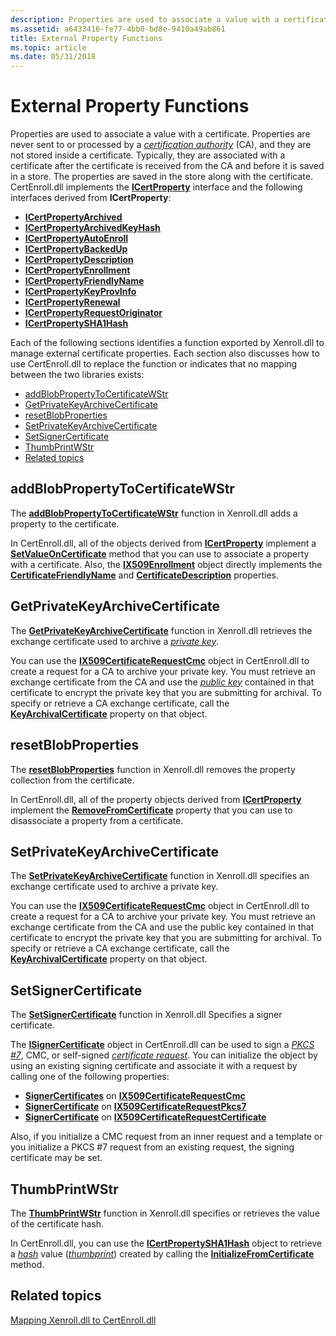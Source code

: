 ```yaml
---
description: Properties are used to associate a value with a certificate.
ms.assetid: a6433416-fe77-4bb0-bd8e-9410a49ab861
title: External Property Functions
ms.topic: article
ms.date: 05/31/2018
---
```


# External Property Functions

Properties are used to associate a value with a certificate. Properties are never sent to or processed by a [*certification authority*](/windows/desktop/SecGloss/c-gly) (CA), and they are not stored inside a certificate. Typically, they are associated with a certificate after the certificate is received from the CA and before it is saved in a store. The properties are saved in the store along with the certificate. CertEnroll.dll implements the [**ICertProperty**](/windows/desktop/api/CertEnroll/nn-certenroll-icertproperty) interface and the following interfaces derived from **ICertProperty**:

-   [**ICertPropertyArchived**](/windows/desktop/api/CertEnroll/nn-certenroll-icertpropertyarchived)
-   [**ICertPropertyArchivedKeyHash**](/windows/desktop/api/CertEnroll/nn-certenroll-icertpropertyarchivedkeyhash)
-   [**ICertPropertyAutoEnroll**](/windows/desktop/api/CertEnroll/nn-certenroll-icertpropertyautoenroll)
-   [**ICertPropertyBackedUp**](/windows/desktop/api/CertEnroll/nn-certenroll-icertpropertybackedup)
-   [**ICertPropertyDescription**](/windows/desktop/api/CertEnroll/nn-certenroll-icertpropertydescription)
-   [**ICertPropertyEnrollment**](/windows/desktop/api/CertEnroll/nn-certenroll-icertpropertyenrollment)
-   [**ICertPropertyFriendlyName**](/windows/desktop/api/CertEnroll/nn-certenroll-icertpropertyfriendlyname)
-   [**ICertPropertyKeyProvInfo**](/windows/desktop/api/CertEnroll/nn-certenroll-icertpropertykeyprovinfo)
-   [**ICertPropertyRenewal**](/windows/desktop/api/CertEnroll/nn-certenroll-icertpropertyrenewal)
-   [**ICertPropertyRequestOriginator**](/windows/desktop/api/CertEnroll/nn-certenroll-icertpropertyrequestoriginator)
-   [**ICertPropertySHA1Hash**](/windows/desktop/api/CertEnroll/nn-certenroll-icertpropertysha1hash)

Each of the following sections identifies a function exported by Xenroll.dll to manage external certificate properties. Each section also discusses how to use CertEnroll.dll to replace the function or indicates that no mapping between the two libraries exists:

-   [addBlobPropertyToCertificateWStr](#addblobpropertytocertificatewstr)
-   [GetPrivateKeyArchiveCertificate](#getprivatekeyarchivecertificate)
-   [resetBlobProperties](#resetblobproperties)
-   [SetPrivateKeyArchiveCertificate](#setprivatekeyarchivecertificate)
-   [SetSignerCertificate](#setsignercertificate)
-   [ThumbPrintWStr](#thumbprintwstr)
-   [Related topics](#related-topics)

## addBlobPropertyToCertificateWStr

The [**addBlobPropertyToCertificateWStr**](/windows/desktop/api/xenroll/nf-xenroll-ienroll4-addblobpropertytocertificatewstr) function in Xenroll.dll adds a property to the certificate.

In CertEnroll.dll, all of the objects derived from [**ICertProperty**](/windows/desktop/api/CertEnroll/nn-certenroll-icertproperty) implement a [**SetValueOnCertificate**](/windows/desktop/api/CertEnroll/nf-certenroll-icertproperty-setvalueoncertificate) method that you can use to associate a property with a certificate. Also, the [**IX509Enrollment**](/windows/desktop/api/CertEnroll/nn-certenroll-ix509enrollment) object directly implements the [**CertificateFriendlyName**](/windows/desktop/api/CertEnroll/nf-certenroll-ix509enrollment-get_certificatefriendlyname) and [**CertificateDescription**](/windows/desktop/api/CertEnroll/nf-certenroll-ix509enrollment-get_certificatedescription) properties.

## GetPrivateKeyArchiveCertificate

The [**GetPrivateKeyArchiveCertificate**](/windows/desktop/api/xenroll/nf-xenroll-ienroll4-getprivatekeyarchivecertificate) function in Xenroll.dll retrieves the exchange certificate used to archive a [*private key*](/windows/desktop/SecGloss/p-gly).

You can use the [**IX509CertificateRequestCmc**](/windows/desktop/api/CertEnroll/nn-certenroll-ix509certificaterequestcmc) object in CertEnroll.dll to create a request for a CA to archive your private key. You must retrieve an exchange certificate from the CA and use the [*public key*](/windows/desktop/SecGloss/p-gly) contained in that certificate to encrypt the private key that you are submitting for archival. To specify or retrieve a CA exchange certificate, call the [**KeyArchivalCertificate**](/windows/desktop/api/CertEnroll/nf-certenroll-ix509certificaterequestcmc-get_keyarchivalcertificate) property on that object.

## resetBlobProperties

The [**resetBlobProperties**](/windows/desktop/api/xenroll/nf-xenroll-icenroll4-resetblobproperties) function in Xenroll.dll removes the property collection from the certificate.

In CertEnroll.dll, all of the property objects derived from [**ICertProperty**](/windows/desktop/api/CertEnroll/nn-certenroll-icertproperty) implement the [**RemoveFromCertificate**](/windows/desktop/api/CertEnroll/nf-certenroll-icertproperty-removefromcertificate) property that you can use to disassociate a property from a certificate.

## SetPrivateKeyArchiveCertificate

The [**SetPrivateKeyArchiveCertificate**](/windows/desktop/api/xenroll/nf-xenroll-ienroll4-setprivatekeyarchivecertificate) function in Xenroll.dll specifies an exchange certificate used to archive a private key.

You can use the [**IX509CertificateRequestCmc**](/windows/desktop/api/CertEnroll/nn-certenroll-ix509certificaterequestcmc) object in CertEnroll.dll to create a request for a CA to archive your private key. You must retrieve an exchange certificate from the CA and use the public key contained in that certificate to encrypt the private key that you are submitting for archival. To specify or retrieve a CA exchange certificate, call the [**KeyArchivalCertificate**](/windows/desktop/api/CertEnroll/nf-certenroll-ix509certificaterequestcmc-get_keyarchivalcertificate) property on that object.

## SetSignerCertificate

The [**SetSignerCertificate**](/windows/desktop/api/xenroll/nf-xenroll-ienroll4-setsignercertificate) function in Xenroll.dll Specifies a signer certificate.

The [**ISignerCertificate**](/windows/desktop/api/CertEnroll/nn-certenroll-isignercertificate) object in CertEnroll.dll can be used to sign a [*PKCS \#7*](/windows/desktop/SecGloss/p-gly), CMC, or self-signed [*certificate request*](/windows/desktop/SecGloss/c-gly). You can initialize the object by using an existing signing certificate and associate it with a request by calling one of the following properties:

-   [**SignerCertificates**](/windows/desktop/api/CertEnroll/nf-certenroll-ix509certificaterequestcmc-get_signercertificates) on [**IX509CertificateRequestCmc**](/windows/desktop/api/CertEnroll/nn-certenroll-ix509certificaterequestcmc)
-   [**SignerCertificate**](/windows/desktop/api/CertEnroll/nf-certenroll-ix509certificaterequestpkcs7-get_signercertificate) on [**IX509CertificateRequestPkcs7**](/windows/desktop/api/CertEnroll/nn-certenroll-ix509certificaterequestpkcs7)
-   [**SignerCertificate**](/windows/desktop/api/CertEnroll/nf-certenroll-ix509certificaterequestcertificate-get_signercertificate) on [**IX509CertificateRequestCertificate**](/windows/desktop/api/CertEnroll/nn-certenroll-ix509certificaterequestcertificate)

Also, if you initialize a CMC request from an inner request and a template or you initialize a PKCS \#7 request from an existing request, the signing certificate may be set.

## ThumbPrintWStr

The [**ThumbPrintWStr**](/windows/desktop/api/xenroll/nf-xenroll-ienroll4-get_thumbprintwstr) function in Xenroll.dll specifies or retrieves the value of the certificate hash.

In CertEnroll.dll, you can use the [**ICertPropertySHA1Hash**](/windows/desktop/api/CertEnroll/nn-certenroll-icertpropertysha1hash) object to retrieve a [*hash*](/windows/desktop/SecGloss/h-gly) value ([*thumbprint*](/windows/desktop/SecGloss/t-gly)) created by calling the [**InitializeFromCertificate**](/windows/desktop/api/CertEnroll/nf-certenroll-ix509certificaterequestpkcs7-initializefromcertificate) method.

## Related topics

<dl> <dt>

[Mapping Xenroll.dll to CertEnroll.dll](mapping-xenroll-dll-to-certenroll-dll.md)
</dt> </dl>

 

 
